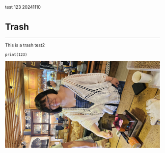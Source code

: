 test
123
20241110
# Trash
---
This is a trash
test2
```
print(123)
```

![p2](https://github.com/minibonbon/1103test/blob/main/p2.jpg)
